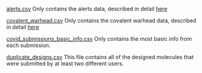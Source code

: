 [alerts.csv](https://github.com/mc-robinson/COVID_moonshot_submissions/blob/master/submissions_data/alerts.csv)
Only contains the alerts data, described in detail [here](https://github.com/mc-robinson/COVID_moonshot_submissions/blob/master/README.md)

[covalent_warhead.csv](https://github.com/mc-robinson/COVID_moonshot_submissions/blob/master/submissions_data/covalent_warhead.csv)
Only contains the covalent warhead data, described in detail [here](https://github.com/mc-robinson/COVID_moonshot_submissions/blob/master/README.md)

[covid_submissions_basic_info.csv](https://github.com/mc-robinson/COVID_moonshot_submissions/blob/master/submissions_data/covid_submissions_basic_info.csv)
Only contains the most basic info from each submission.

[duplicate_designs.csv](https://github.com/mc-robinson/COVID_moonshot_submissions/blob/master/duplicate_designs.csv)
This file contains all of the designed molecules that were submitted by at least two different users.

